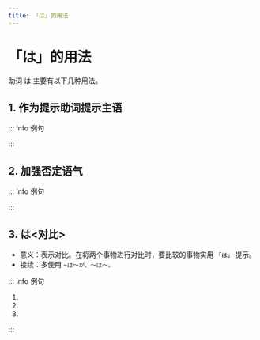 ```yaml
---
title: 「は」的用法
---
```


# 「は」的用法

助词 は 主要有以下几种用法。

## 1. 作为提示助词提示主语

::: info 例句

<grammer-content sentence="[私/わたし]**は**[教師/きょうし]です" trans='我是教师。' />

:::

## 2. 加强否定语气

::: info 例句

<grammer-content sentence="[昨日/きのう]のテスト**は**[難/むずか]しくないです。" trans="昨天的测试并不难。" />

:::

## 3. は<对比>

- 意义：表示对比。在将两个事物进行对比时，要比较的事物实用 `「は」` 提示。
- 接续：多使用 `~は〜が、〜は〜。`

::: info 例句

1. <grammer-content sentence="「[日本史/にほんし]」**は**[難/むずか]しくなかったです**が**、「[翻訳/ほんやく]」**は**[大変/たいへん]でした。" trans='日本历史不是很难，但是翻译就够呛了。' />
2. <grammer-content sentence="[入学/にゅうがく]**は**[簡単/かんたん]です**が**、[卒業/そつぎょう]**は**難むずかしいです。" trans='入学简单毕业难。' />
3. <grammer-content sentence="姉あね**は**[医者/いしゃ]です**が**、[兄/あに]**は**[公務員/こうむいん]です。" trans='姐姐是医生，哥哥是公务员。' />

:::
